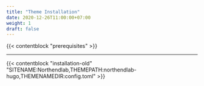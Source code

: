 ```yaml
---
title: "Theme Installation"
date: 2020-12-26T11:00:00+07:00
weight: 1
draft: false
---
```


{{< contentblock "prerequisites" >}}

---

{{< contentblock "installation-old" "SITENAME:Northendlab,THEMEPATH:northendlab-hugo,THEMENAMEDIR:config.toml" >}}
